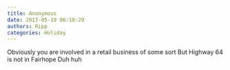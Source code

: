 ```yaml
---
title: Anonymous
date: 2017-05-19 06:18:29
authors: Ripp
categories: Holiday
---
```


 Obviously you are involved in a retail business of some sort
But Highway 64 is not in Fairhope 
Duh huh